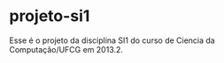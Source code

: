 projeto-si1
===========

Esse é o projeto da disciplina SI1 do curso de Ciencia da Computação/UFCG em 2013.2.
